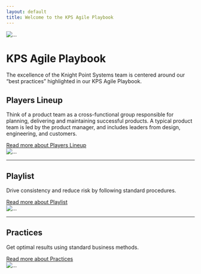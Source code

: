 ```yaml
---
layout: default
title: Welcome to the KPS Agile Playbook
---
```

<main role="main">
  <!-- .hero -->
  <div class="container-fluid custom-primary-darker">
    <div class="container">
      <div class="jumbotron custom-primary-darker">
        <div class="media m-5">
          <img class="align-self-center mr-5 custom-md-img" src="{{ site.baseurl }}/assets/img/icons/pb-playbook@2x.png" alt="...">
            <div class="media-body">
              <h1>KPS Agile Playbook</h1>
              <p class="lead"> The excellence of the Knight Point Systems team is centered around our “best practices” highlighted in our KPS Agile Playbook.</p>
            </div>
        </div>
      </div>
    </div>
  </div>
  <!-- /.hero -->

  <!-- .featurette -->
  <div class="container">
    <div class="row mb-5">
      <div class="col-md-6">
        <h2 class="mt-5">Players Lineup</h2>
        <p class="lead">Think of a product team as a cross-functional group responsible for planning, delivering and maintaining successful products. A typical product team is led by the product manager, and includes leaders from design, engineering, and customers.</p>
        <a href="{{ site.baseurl }}/players" class="btn btn-primary" role="button">
          Read more
          <span class="sr-only">about Players Lineup</span>
        </a>
      </div>
      <div class="col-md-1"></div>
      <div class="col-md-5">
        <img class="img-fluid mx-auto custom" src="{{ site.baseurl }}/assets/img/icons/pb-home-players@2x.png" alt="...">
      </div>
    </div>
    <hr class="mb-5">
    <div class="row mb-5">
      <div class="row mb-5">
        <div class="col-md-6 order-md-3">
          <h2 class="mt-5">Playlist</h2>
          <p class="lead">Drive consistency and reduce risk by following standard procedures.</p>
          <a href="{{ site.baseurl }}/plays" class="btn btn-primary muted-text" role="button">
            Read more
            <span class="sr-only">about Playlist</span>
          </a>
        </div>
        <div class="col-md-1 order-md-2"></div>
        <div class="col-md-5 order-md-1">
          <img class="img-fluid mx-auto custom" src="{{ site.baseurl }}/assets/img/icons/pb-home-playlist@2x.png" alt="...">
        </div>
      </div>
    </div>
    <hr class="mb-5">
    <div class="row mb-5">
      <div class="col-md-6">
        <h2 class="mt-5">Practices</h2>
        <p class="lead">Get optimal results using standard business methods.</p>
        <a href="{{ site.baseurl }}/practices" class="btn btn-primary" role="button">
          Read more
          <span class="sr-only">about Practices</span>
        </a>
      </div>
      <div class="col-md-1"></div>
      <div class="col-md-5">
        <img class="img-fluid mx-auto custom" src="{{ site.baseurl }}/assets/img/icons/pb-home-practices@2x.png" alt="...">
      </div>
    </div>
  </div>
  <!-- /.featurette -->
</main>

